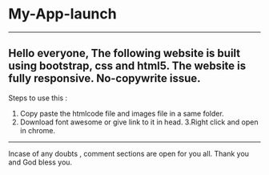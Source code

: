 # My-App-launch
--------------------------------------------------------------------------------------------------------------------------------------
Hello everyone,
The following website is built using 
bootstrap,
css and html5. 
The website is fully responsive.
No-copywrite issue.
----------------------------------------------------------------------------------------------------
Steps to use this :
1. Copy paste the htmlcode file and images file in a same folder.
2. Download font awesome or give link to it in head.
3.Right click and open in chrome.
----------------------------------------------------------------------------------------------------
Incase of any doubts , comment sections are open for you all.
Thank you and God bless you.
